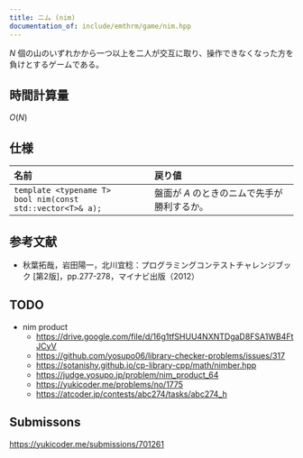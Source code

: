 ```yaml
---
title: ニム (nim)
documentation_of: include/emthrm/game/nim.hpp
---
```


$N$ 個の山のいずれかから一つ以上を二人が交互に取り、操作できなくなった方を負けとするゲームである。


## 時間計算量

$O(N)$


## 仕様

|名前|戻り値|
|:--|:--|
|`template <typename T>`<br>`bool nim(const std::vector<T>& a);`|盤面が $A$ のときのニムで先手が勝利するか。|


## 参考文献

- 秋葉拓哉，岩田陽一，北川宜稔：プログラミングコンテストチャレンジブック \[第2版\]，pp.277-278，マイナビ出版（2012）


## TODO

- nim product
  - https://drive.google.com/file/d/16g1tfSHUU4NXNTDgaD8FSA1WB4FtJCyV
  - https://github.com/yosupo06/library-checker-problems/issues/317
  - https://sotanishy.github.io/cp-library-cpp/math/nimber.hpp
  - https://judge.yosupo.jp/problem/nim_product_64
  - https://yukicoder.me/problems/no/1775
  - https://atcoder.jp/contests/abc274/tasks/abc274_h


## Submissons

https://yukicoder.me/submissions/701261
